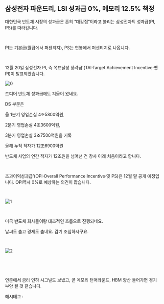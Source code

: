 ## 삼성전자 파운드리, LSI 성과급 0%, 메모리 12.5% 책정

대한민국 반도체 시장의 성과급은 흔히 “대감집”이라고 불리는 삼성전자의 성과급(PI, PS)를 따라갑니다.

​

PI는 기본급(월급에서 퍼센티지), PS는 연봉에서 퍼센티지로 나옵니다.

​

12월 20일 삼성전자 PI, 즉 목표달성 장려금’(TAI·Target Achievement Incentive·옛 PI)이 발표되었습니다.

![0](/asset/img/223298904045/0.png)

드디어 반도체 성과급에도 겨울이 왔네요.

DS 부문은

올 1분기 영업손실 4조5800억원,

2분기 영업손실 4조3600억원,

3분기 영업손실 3조7500억원을 기록

올해 누적 적자가 12조6900억원

반도체 사업의 연간 적자가 12조원을 넘어선 건 창사 이래 처음이라고 합니다.

​

초과이익성과급’(OPI·Overall Performance Incentive·옛 PS)은 12월 말 공개 예정입니다. OPI역시 0%로 예상하는 의견이 많습니다. 

​

![1](/asset/img/223298904045/1.png)

​

미국 반도체 회사들이랑 대조적인 흐름으로 진행되네요.

날씨도 춥고 경제도 춥네요. 감기 조심하시구요.

​

![2](/asset/img/223298904045/2.png)

​

​

연준에서 금리 인하 시그널도 보냈고, 곧 메모리 턴어라운드, HBM 양산 들어가면 경기부양 될 것 같습니다.

 해시태그 : 